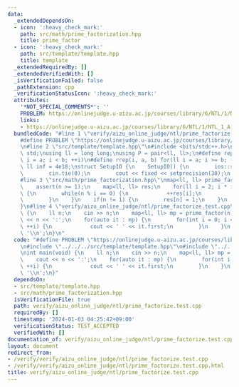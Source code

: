```yaml
---
data:
  _extendedDependsOn:
  - icon: ':heavy_check_mark:'
    path: src/math/prime_factorization.hpp
    title: prime_factor
  - icon: ':heavy_check_mark:'
    path: src/template/template.hpp
    title: template
  _extendedRequiredBy: []
  _extendedVerifiedWith: []
  _isVerificationFailed: false
  _pathExtension: cpp
  _verificationStatusIcon: ':heavy_check_mark:'
  attributes:
    '*NOT_SPECIAL_COMMENTS*': ''
    PROBLEM: https://onlinejudge.u-aizu.ac.jp/courses/library/6/NTL/1/NTL_1_A
    links:
    - https://onlinejudge.u-aizu.ac.jp/courses/library/6/NTL/1/NTL_1_A
  bundledCode: "#line 1 \"verify/aizu_online_judge/ntl/prime_factorize.test.cpp\"\n\
    #define PROBLEM \"https://onlinejudge.u-aizu.ac.jp/courses/library/6/NTL/1/NTL_1_A\"\
    \n#line 2 \"src/template/template.hpp\"\n#include <bits/stdc++.h>\nusing namespace\
    \ std;\nusing ll = long long;\nusing P = pair<ll, ll>;\n#define rep(i, a, b) for(ll\
    \ i = a; i < b; ++i)\n#define rrep(i, a, b) for(ll i = a; i >= b; --i)\nconstexpr\
    \ ll inf = 4e18;\nstruct SetupIO {\n    SetupIO() {\n        ios::sync_with_stdio(0);\n\
    \        cin.tie(0);\n        cout << fixed << setprecision(30);\n    }\n} setup_io;\n\
    #line 3 \"src/math/prime_factorization.hpp\"\nmap<ll, ll> prime_factor(ll n) {\n\
    \    assert(n >= 1);\n    map<ll, ll> res;\n    for(ll i = 2; i * i <= n; ++i)\
    \ {\n        while(n % i == 0) {\n            ++res[i];\n            n /= i;\n\
    \        }\n    }\n    if(n != 1) {\n        res[n] = 1;\n    }\n    return res;\n\
    }\n#line 4 \"verify/aizu_online_judge/ntl/prime_factorize.test.cpp\"\nint main(void)\
    \ {\n    ll n;\n    cin >> n;\n    map<ll, ll> mp = prime_factor(n);\n    cout\
    \ << n << ':';\n    for(auto it : mp) {\n        for(int i = 0; i < it.second;\
    \ ++i) {\n            cout << ' ' << it.first;\n        }\n    }\n    cout <<\
    \ '\\n';\n}\n"
  code: "#define PROBLEM \"https://onlinejudge.u-aizu.ac.jp/courses/library/6/NTL/1/NTL_1_A\"\
    \n#include \"../../../src/template/template.hpp\"\n#include \"../../../src/math/prime_factorization.hpp\"\
    \nint main(void) {\n    ll n;\n    cin >> n;\n    map<ll, ll> mp = prime_factor(n);\n\
    \    cout << n << ':';\n    for(auto it : mp) {\n        for(int i = 0; i < it.second;\
    \ ++i) {\n            cout << ' ' << it.first;\n        }\n    }\n    cout <<\
    \ '\\n';\n}"
  dependsOn:
  - src/template/template.hpp
  - src/math/prime_factorization.hpp
  isVerificationFile: true
  path: verify/aizu_online_judge/ntl/prime_factorize.test.cpp
  requiredBy: []
  timestamp: '2024-01-03 04:25:42+09:00'
  verificationStatus: TEST_ACCEPTED
  verifiedWith: []
documentation_of: verify/aizu_online_judge/ntl/prime_factorize.test.cpp
layout: document
redirect_from:
- /verify/verify/aizu_online_judge/ntl/prime_factorize.test.cpp
- /verify/verify/aizu_online_judge/ntl/prime_factorize.test.cpp.html
title: verify/aizu_online_judge/ntl/prime_factorize.test.cpp
---
```

